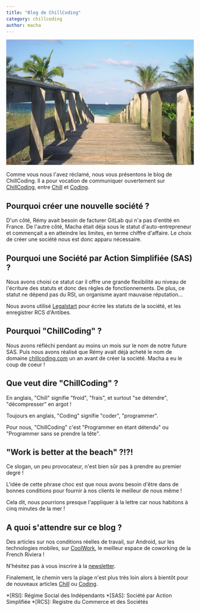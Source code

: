 ```yaml
---
title: "Blog de ChillCoding"
category: chillcoding
author: macha
---
```


<div class="text-center lead">
  <img class="img-rounded" alt="Chemin vers la plage" src="/assets/img/post/sail-away-beach.jpg" />
</div>

Comme vous nous l'avez réclamé, nous vous présentons le blog de ChillCoding. Il
a pour vocation de communiquer ouvertement sur [ChillCoding](/blog/chillcoding/),
entre [Chill](/blog/chill/) et [Coding](/blog/coding/).

## Pourquoi créer une nouvelle société ?

D'un côté, Rémy avait besoin de facturer GitLab qui n'a pas d'entité en France.
De l'autre côté, Macha était déja sous le statut d'auto-entrepreneur et
commençait a en atteindre les limites, en terme chiffre d'affaire.
Le choix de créer une société nous est donc apparu nécessaire.

## Pourquoi une Société par Action Simplifiée (SAS) ?

Nous avons choisi ce statut car il offre une grande flexibilité au niveau de
l'écriture des statuts et donc des règles de fonctionnements. De plus, ce statut
ne dépend pas du RSI, un organisme ayant mauvaise réputation...

Nous avons utilisé [Legalstart](https://www.legalstart.fr/) pour écrire les
statuts de la société, et les enregistrer RCS d'Antibes.

## Pourquoi "ChillCoding" ?

Nous avons réfléchi pendant au moins un mois sur le nom de notre future SAS.
Puis nous avons réalisé que Rémy avait déjà acheté le nom de domaine
[chillcoding.com]({{site.url}}) un an avant de créer la société. Macha a eu le
coup de coeur !

## Que veut dire "ChillCoding" ?

En anglais, "Chill" signifie "froid", "frais", et surtout "se détendre",
"décompresser" en argot !

Toujours en anglais, "Coding" signifie "coder", "programmer".

Pour nous, "ChillCoding" c'est "Programmer en étant détendu" ou "Programmer
sans se prendre la tête".

## "Work is better at the beach" ?!?!

Ce slogan, un peu provocateur, n'est bien sûr pas à prendre au premier degré !

L'idée de cette phrase choc est que nous avons besoin d'être dans de bonnes
conditions pour fournir à nos clients le meilleur de nous même !

Cela dit, nous pourrions presque l'appliquer à la lettre car nous habitons à
cinq minutes de la mer !

## A quoi s'attendre sur ce blog ?

Des articles sur nos conditions réelles de travail, sur Android, sur les
technologies mobiles, sur [CoolWork](http://www.coolwork.io), le meilleur espace
de coworking de la French Riviera !

N'hésitez pas à vous inscrire à la [newsletter](/subscribe/).

Finalement, le chemin vers la plage n'est plus très loin alors à bientôt pour de
nouveaux articles [Chill](/blog/chill/) ou [Coding](/blog/coding/).

*[RSI]: Régime Social des Indépendants
*[SAS]: Société par Action Simplifiée
*[RCS]: Registre du Commerce et des Sociétés
